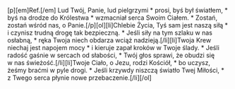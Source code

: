 [p][em]Ref.[/em] Lud Twój, Panie, lud pielgrzymi * prosi, byś był światłem, * byś na drodze do Królestwa * wzmacniał serca Swoim Ciałem. * Zostań, zostań wśród nas, o Panie.[/p][ol][li]Chlebie Życia, Tyś sam jest naszą siłą * i czynisz trudną drogę tak bezpieczną. * Jeśli siły na tym szlaku w nas osłabną, * ręka Twoja niech obdarza wciąż nadzieją.[/li][li]Twoja Krew niechaj jest napojem mocy * i kieruje zapał kroków w Twoje ślady. * Jeśli radość gaśnie w sercach od słabości, * Twój głos sprawi, że obudzi się w nas świeżość.[/li][li]Twoje Ciało, o Jezu, rodzi Kościół, * bo uczysz, żeśmy braćmi w pyle drogi. * Jeśli krzywdy niszczą światło Twej Miłości, * z Twego serca płynie nowe przebaczenie.[/li][/ol]